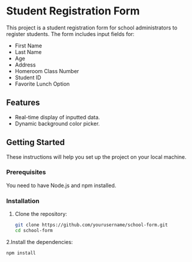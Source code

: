 # Student Registration Form

This project is a student registration form for school administrators to register students. The form includes input fields for:

- First Name
- Last Name
- Age
- Address
- Homeroom Class Number
- Student ID
- Favorite Lunch Option

## Features

- Real-time display of inputted data.
- Dynamic background color picker.

## Getting Started

These instructions will help you set up the project on your local machine.

### Prerequisites

You need to have Node.js and npm installed.

### Installation

1. Clone the repository:

   ```bash
   git clone https://github.com/yourusername/school-form.git
   cd school-form

2.Install the dependencies:
  ```bash
  npm install

